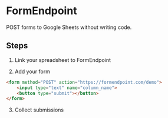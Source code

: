 # FormEndpoint

POST forms to Google Sheets without writing code.

## Steps

1. Link your spreadsheet to FormEndpoint

2. Add your form

```html
<form method="POST" action="https://formendpoint.com/demo">
	<input type="text" name="column_name">
	<button type="submit"></button>
</form>
```

3. Collect submissions
